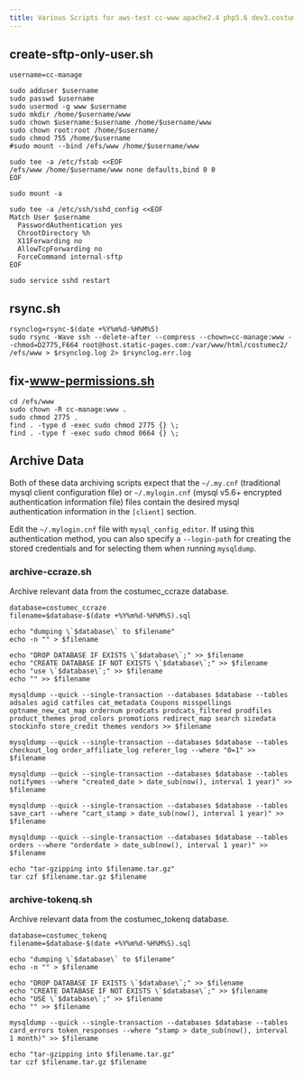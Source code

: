 ```yaml
---
title: Various Scripts for aws-test cc-www apache2.4 php5.6 dev3.costumecraze.com box
---
```


## create-sftp-only-user.sh

```
username=cc-manage

sudo adduser $username
sudo passwd $username
sudo usermod -g www $username
sudo mkdir /home/$username/www
sudo chown $username:$username /home/$username/www
sudo chown root:root /home/$username/
sudo chmod 755 /home/$username
#sudo mount --bind /efs/www /home/$username/www

sudo tee -a /etc/fstab <<EOF
/efs/www /home/$username/www none defaults,bind 0 0
EOF

sudo mount -a

sudo tee -a /etc/ssh/sshd_config <<EOF
Match User $username
  PasswordAuthentication yes
  ChrootDirectory %h
  X11Forwarding no
  AllowTcpForwarding no
  ForceCommand internal-sftp
EOF

sudo service sshd restart
```


## rsync.sh

```
rsynclog=rsync-$(date +%Y%m%d-%H%M%S)
sudo rsync -Wave ssh --delete-after --compress --chown=cc-manage:www --chmod=D2775,F664 root@host.static-pages.com:/var/www/html/costumec2/ /efs/www > $rsynclog.log 2> $rsynclog.err.log
```


## fix-www-permissions.sh

```
cd /efs/www
sudo chown -R cc-manage:www .
sudo chmod 2775 .
find . -type d -exec sudo chmod 2775 {} \;
find . -type f -exec sudo chmod 0664 {} \;
```

## Archive Data

Both of these data archiving scripts expect that the `~/.my.cnf` (traditional mysql client configuration file) or `~/.mylogin.cnf` (mysql v5.6+ encrypted authentication information file) files contain the desired mysql authentication information in the `[client]` section.

Edit the `~/.mylogin.cnf` file with `mysql_config_editor`. If using this authentication method, you can also specify a `--login-path` for creating the stored credentials and for selecting them when running `mysqldump`.


### archive-ccraze.sh

Archive relevant data from the costumec_ccraze database.

```
database=costumec_ccraze
filename=$database-$(date +%Y%m%d-%H%M%S).sql

echo "dumping \`$database\` to $filename"
echo -n "" > $filename

echo "DROP DATABASE IF EXISTS \`$database\`;" >> $filename
echo "CREATE DATABASE IF NOT EXISTS \`$database\`;" >> $filename
echo "use \`$database\`;" >> $filename
echo "" >> $filename

mysqldump --quick --single-transaction --databases $database --tables adsales agid catfiles cat_metadata Coupons misspellings optname_new_cat_map ordernum prodcats prodcats_filtered prodfiles product_themes prod_colors promotions redirect_map search sizedata stockinfo store_credit themes vendors >> $filename

mysqldump --quick --single-transaction --databases $database --tables checkout_log order_affiliate_log referer_log --where "0=1" >> $filename

mysqldump --quick --single-transaction --databases $database --tables notifymes --where "created_date > date_sub(now(), interval 1 year)" >> $filename

mysqldump --quick --single-transaction --databases $database --tables save_cart --where "cart_stamp > date_sub(now(), interval 1 year)" >> $filename

mysqldump --quick --single-transaction --databases $database --tables orders --where "orderdate > date_sub(now(), interval 1 year)" >> $filename

echo "tar-gzipping into $filename.tar.gz"
tar czf $filename.tar.gz $filename
```

### archive-tokenq.sh

Archive relevant data from the costumec_tokenq database.

```
database=costumec_tokenq
filename=$database-$(date +%Y%m%d-%H%M%S).sql

echo "dumping \`$database\` to $filename"
echo -n "" > $filename

echo "DROP DATABASE IF EXISTS \`$database\`;" >> $filename
echo "CREATE DATABASE IF NOT EXISTS \`$database\`;" >> $filename
echo "USE \`$database\`;" >> $filename
echo "" >> $filename

mysqldump --quick --single-transaction --databases $database --tables card_errors token_responses --where "stamp > date_sub(now(), interval 1 month)" >> $filename

echo "tar-gzipping into $filename.tar.gz"
tar czf $filename.tar.gz $filename
```
